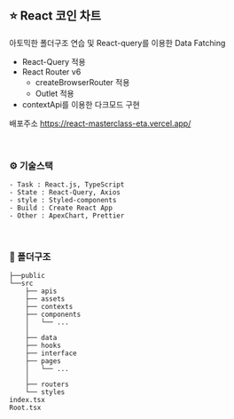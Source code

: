 ## ⭐️ React 코인 차트

아토믹한 폴더구조 연습 및 React-query를 이용한 Data Fatching

- React-Query 적용
- React Router v6
  - createBrowserRouter 적용
  - Outlet 적용
- contextApi를 이용한 다크모드 구현

배포주소 https://react-masterclass-eta.vercel.app/

<br>

### ⚙️ 기술스택

```
- Task : React.js, TypeScript
- State : React-Query, Axios
- style : Styled-components
- Build : Create React App
- Other : ApexChart, Prettier
```

<br>

### 📁 폴더구조

```
├──public
└──src
    ├── apis
    ├── assets
    ├── contexts
    ├── components
    │   └── ...
    │
    ├── data
    ├── hooks
    ├── interface
    ├── pages
    │   └── ...
    │
    ├── routers
    └── styles
index.tsx
Root.tsx
```
